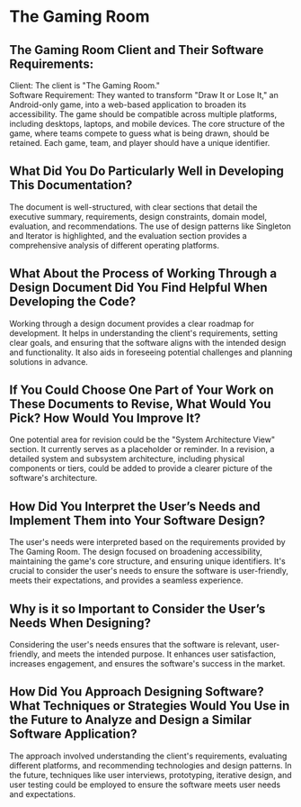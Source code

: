 # The Gaming Room

## The Gaming Room Client and Their Software Requirements:

Client: The client is "The Gaming Room."  
Software Requirement: They wanted to transform "Draw It or Lose It," an Android-only game, into a web-based application to broaden its accessibility. The game should be compatible across multiple platforms, including desktops, laptops, and mobile devices. The core structure of the game, where teams compete to guess what is being drawn, should be retained. Each game, team, and player should have a unique identifier.

## What Did You Do Particularly Well in Developing This Documentation?

The document is well-structured, with clear sections that detail the executive summary, requirements, design constraints, domain model, evaluation, and recommendations. The use of design patterns like Singleton and Iterator is highlighted, and the evaluation section provides a comprehensive analysis of different operating platforms.

## What About the Process of Working Through a Design Document Did You Find Helpful When Developing the Code?

Working through a design document provides a clear roadmap for development. It helps in understanding the client's requirements, setting clear goals, and ensuring that the software aligns with the intended design and functionality. It also aids in foreseeing potential challenges and planning solutions in advance.

## If You Could Choose One Part of Your Work on These Documents to Revise, What Would You Pick? How Would You Improve It?

One potential area for revision could be the "System Architecture View" section. It currently serves as a placeholder or reminder. In a revision, a detailed system and subsystem architecture, including physical components or tiers, could be added to provide a clearer picture of the software's architecture.

## How Did You Interpret the User’s Needs and Implement Them into Your Software Design?

The user's needs were interpreted based on the requirements provided by The Gaming Room. The design focused on broadening accessibility, maintaining the game's core structure, and ensuring unique identifiers. It's crucial to consider the user's needs to ensure the software is user-friendly, meets their expectations, and provides a seamless experience.

## Why is it so Important to Consider the User’s Needs When Designing?

Considering the user's needs ensures that the software is relevant, user-friendly, and meets the intended purpose. It enhances user satisfaction, increases engagement, and ensures the software's success in the market.

## How Did You Approach Designing Software? What Techniques or Strategies Would You Use in the Future to Analyze and Design a Similar Software Application?

The approach involved understanding the client's requirements, evaluating different platforms, and recommending technologies and design patterns. In the future, techniques like user interviews, prototyping, iterative design, and user testing could be employed to ensure the software meets user needs and expectations.